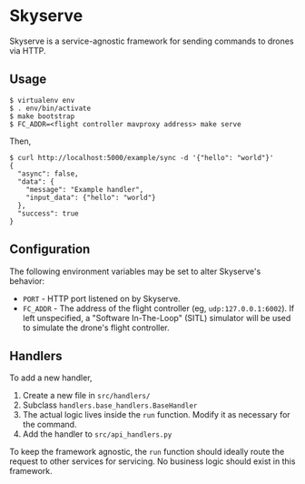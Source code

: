 # Skyserve

Skyserve is a service-agnostic framework for sending commands to drones via HTTP.

## Usage

```
$ virtualenv env
$ . env/bin/activate
$ make bootstrap
$ FC_ADDR=<flight controller mavproxy address> make serve
```

Then,

```
$ curl http://localhost:5000/example/sync -d '{"hello": "world"}'
{
  "async": false,
  "data": {
    "message": "Example handler",
    "input_data": {"hello": "world"}
  },
  "success": true
}
```

## Configuration

The following environment variables may be set to alter Skyserve's behavior:

* `PORT` - HTTP port listened on by Skyserve.
* `FC_ADDR` - The address of the flight controller (eg, `udp:127.0.0.1:6002`).
If left unspecified, a "Software In-The-Loop" (SITL) simulator will be used to
simulate the drone's flight controller.

## Handlers

To add a new handler,

1. Create a new file in `src/handlers/`
2. Subclass `handlers.base_handlers.BaseHandler`
3. The actual logic lives inside the `run` function. Modify it as necessary for the command.
4. Add the handler to `src/api_handlers.py`

To keep the framework agnostic, the `run` function should ideally route the request to other services for servicing. No business logic should exist in this framework.

